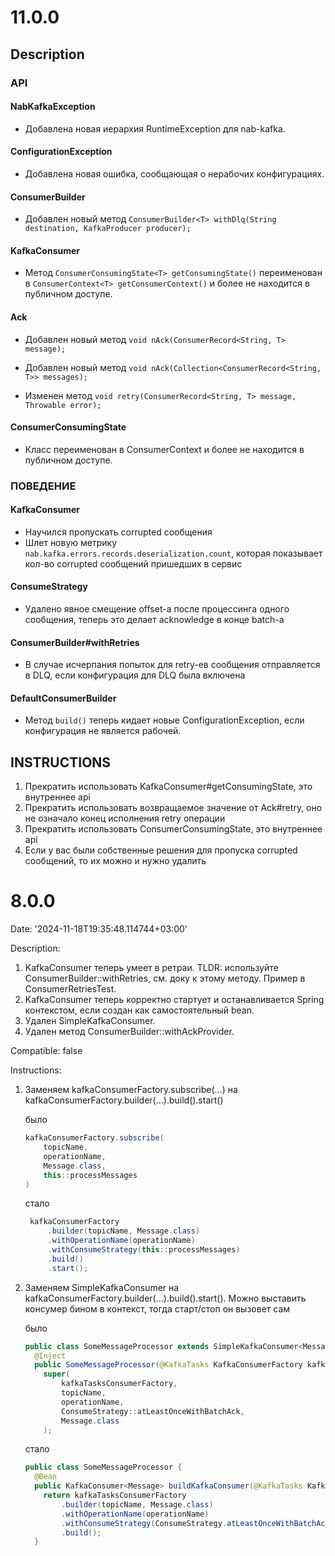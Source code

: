 # 11.0.0

## Description

### **API**

#### **NabKafkaException**

* Добавлена новая иерархия RuntimeException для nab-kafka.

#### **ConfigurationException**

* Добавлена новая ошибка, сообщающая о нерабочих конфигурациях.

#### **ConsumerBuilder**

* Добавлен новый метод `ConsumerBuilder<T> withDlq(String destination, KafkaProducer producer);`

#### **KafkaConsumer**

* Метод `ConsumerConsumingState<T> getConsumingState()` переименован в `ConsumerContext<T> getConsumerContext()` и более не находится в публичном доступе.

#### **Ack**

* Добавлен новый метод `void nAck(ConsumerRecord<String, T> message);`
* Добавлен новый метод `void nAck(Collection<ConsumerRecord<String, T>> messages);`

* Изменен метод `void retry(ConsumerRecord<String, T> message, Throwable error);`

#### **ConsumerConsumingState** 

* Класс переименован в ConsumerContext и более не находится в публичном доступе.

### ПОВЕДЕНИЕ

#### **KafkaConsumer**

* Научился пропускать corrupted сообщения
* Шлет новую метрику `nab.kafka.errors.records.deserialization.count`, которая показывает кол-во corrupted сообщений пришедших в сервис

#### **ConsumeStrategy**

* Удалено явное смещение offset-а после процессинга одного сообщения, теперь это делает acknowledge в конце batch-а

#### **ConsumerBuilder#withRetries**

* В случае исчерпания попыток для retry-ев сообщения отправляется в DLQ, если конфигурация для DLQ была включена

#### **DefaultConsumerBuilder**

* Метод `build()` теперь кидает новые ConfigurationException, если конфигурация не является рабочей.

## INSTRUCTIONS

1. Прекратить использовать KafkaConsumer#getConsumingState, это внутреннее api
2. Прекратить использовать возвращаемое значение от Ack#retry, оно не означало конец исполнения retry операции
3. Прекратить использовать ConsumerConsumingState, это внутреннее api
4. Если у вас были собственные решения для пропуска corrupted сообщений, то их можно и нужно удалить

# 8.0.0

Date: '2024-11-18T19:35:48.114744+03:00'

Description:

1. KafkaConsumer теперь умеет в ретраи. TLDR: используйте ConsumerBuilder::withRetries, см. доку к этому методу. Пример в ConsumerRetriesTest.
2. KafkaConsumer теперь корректно стартует и останавливается Spring контекстом, если создан как самостоятельный bean.
3. Удален SimpleKafkaConsumer.
4. Удален метод ConsumerBuilder::withAckProvider.

Compatible: false

Instructions:

1. Заменяем kafkaConsumerFactory.subscribe(...) на kafkaConsumerFactory.builder(...).build().start()

   было
    ```java
    kafkaConsumerFactory.subscribe(
        topicName,
        operationName,
        Message.class,
        this::processMessages
    )
    ```
   стало
    ```java
     kafkaConsumerFactory
         .builder(topicName, Message.class)
         .withOperationName(operationName)
         .withConsumeStrategy(this::processMessages)
         .build()
         .start();
    ```
2. Заменяем SimpleKafkaConsumer на kafkaConsumerFactory.builder(...).build().start(). Можно выставить консумер бином в контекст, тогда старт/стоп он
   вызовет сам 

   было
    ```java
    public class SomeMessageProcessor extends SimpleKafkaConsumer<Message> {
      @Inject
      public SomeMessageProcessor(@KafkaTasks KafkaConsumerFactory kafkaTasksConsumerFactory) {
        super(
            kafkaTasksConsumerFactory,
            topicName,
            operationName,
            ConsumeStrategy::atLeastOnceWithBatchAck,
            Message.class
        );
    ```
   стало
    ```java
    public class SomeMessageProcessor {
      @Bean
      public KafkaConsumer<Message> buildKafkaConsumer(@KafkaTasks KafkaConsumerFactory kafkaTasksConsumerFactory) {
        return kafkaTasksConsumerFactory
            .builder(topicName, Message.class)
            .withOperationName(operationName)
            .withConsumeStrategy(ConsumeStrategy.atLeastOnceWithBatchAck(this::process))
            .build();
      }
    ```



